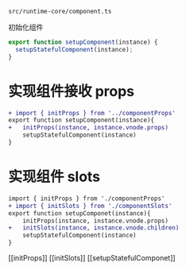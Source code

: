 `src/runtime-core/component.ts`

初始化组件
```ts
export function setupComponent(instance) {
  setupStatefulComponent(instance);
}
```

# 实现组件接收 props

```diff
+ import { initProps } from '../componentProps'
export function setupComponent(instance){
+	initProps(instance, instance.vnode.props)
	setupStatefulComponent(instance)
}
```

# 实现组件 slots

```diff
import { initProps } from './componentProps'
+ import { initSlots } from './componentSlots'
export function setupComponet(instance){
	initProps(instance, instance.vnode.props)
+	initSlots(instance, instance.vnode.children)
	setupStatefulComponent(instance)
}
```

[[initProps]]
[[initSlots]]
[[setupStatefulComponet]]